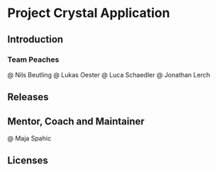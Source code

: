 # Project Crystal Application

## Introduction

### Team Peaches
@ Nils Beutling
@ Lukas Oester
@ Luca Schaedler
@ Jonathan Lerch
 

## Releases

## Mentor, Coach and Maintainer 
@ Maja Spahic

## Licenses
